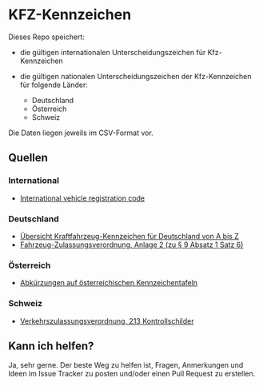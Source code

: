 # KFZ-Kennzeichen

Dieses Repo speichert:

+ die gültigen internationalen Unterscheidungszeichen für Kfz-Kennzeichen

+ die gültigen nationalen Unterscheidungszeichen der Kfz-Kennzeichen für folgende Länder:

	+ Deutschland
	+ Österreich 
	+ Schweiz

Die Daten liegen jeweils im CSV-Format vor.

## Quellen

### International

+ [International vehicle registration code](https://en.wikipedia.org/wiki/International_vehicle_registration_code)

### Deutschland

+ [Übersicht Kraftfahrzeug-Kennzeichen für Deutschland von A bis Z](https://www.kba.de/DE/Service/Kennzeichen/kennzeichen_node.html)
+ [Fahrzeug-Zulassungsverordnung, Anlage 2 (zu § 9 Absatz 1 Satz 6)](https://www.gesetze-im-internet.de/fzv_2023/anlage_2.html)

### Österreich

+ [Abkürzungen auf österreichischen Kennzeichentafeln](https://www.oesterreich.gv.at/themen/mobilitaet/kfz/5/1.html)

### Schweiz

+ [Verkehrszulassungsverordnung, 213 Kontrollschilder](https://www.fedlex.admin.ch/eli/cc/1976/2423_2423_2423/de#lvl_2/lvl_21/lvl_213)

## Kann ich helfen?

Ja, sehr gerne. Der beste Weg zu helfen ist, Fragen, Anmerkungen und Ideen im Issue Tracker zu posten und/oder einen Pull Request zu erstellen.
